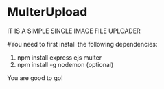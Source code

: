# MulterUpload
IT IS A SIMPLE SINGLE IMAGE FILE UPLOADER 

#You need to first install the following dependencies:
 1. npm install express ejs multer
 2. npm install -g nodemon (optional)

You are good to go!
